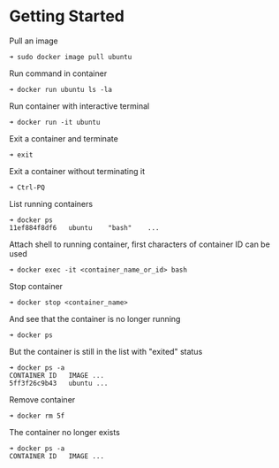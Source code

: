# Getting Started

Pull an image

    ➜ sudo docker image pull ubuntu

Run command in container

    ➜ docker run ubuntu ls -la

Run container with interactive terminal

    ➜ docker run -it ubuntu

Exit a container and terminate

    ➜ exit

Exit a container without terminating it

    ➜ Ctrl-PQ

List running containers

    ➜ docker ps
    11ef884f8df6   ubuntu    "bash"    ...

Attach shell to running container, first characters of container ID can be used 

    ➜ docker exec -it <container_name_or_id> bash

Stop container 

    ➜ docker stop <container_name>

And see that the container is no longer running

    ➜ docker ps

But the container is still in the list with "exited" status

    ➜ docker ps -a
    CONTAINER ID   IMAGE ...               
    5ff3f26c9b43   ubuntu ...

Remove container

    ➜ docker rm 5f

The container no longer exists

    ➜ docker ps -a
    CONTAINER ID   IMAGE ...

